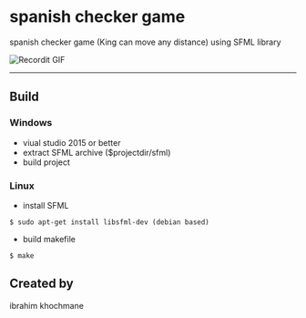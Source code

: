 

# spanish checker game
spanish checker game (King can move any distance) using SFML library



![Recordit GIF](https://github.com/ibrahimk9000/test/blob/master/deepin-screen-recorder_prog_2019.gif)




---





## Build



### Windows 

- viual studio 2015 or better
- extract SFML archive ($projectdir/sfml)
- build project

### Linux

- install SFML
```shell
$ sudo apt-get install libsfml-dev (debian based)
```
 

- build makefile
```shell
$ make
```


## Created by 
ibrahim khochmane



